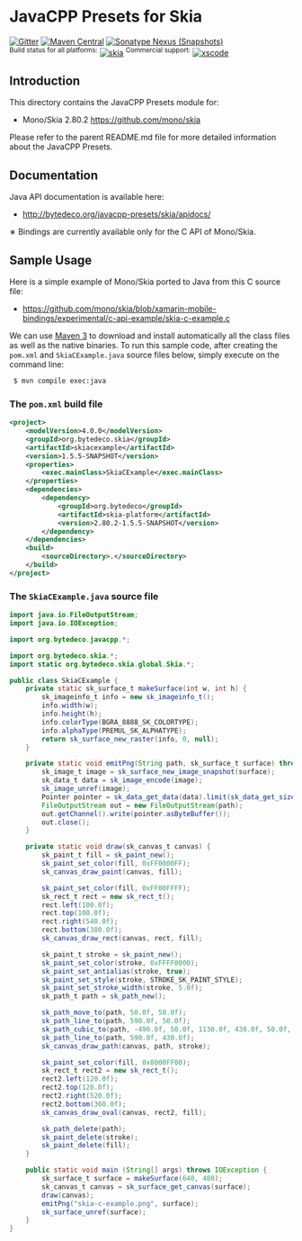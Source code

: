 JavaCPP Presets for Skia
========================

[![Gitter](https://badges.gitter.im/bytedeco/javacpp.svg)](https://gitter.im/bytedeco/javacpp) [![Maven Central](https://maven-badges.herokuapp.com/maven-central/org.bytedeco/skia/badge.svg)](https://maven-badges.herokuapp.com/maven-central/org.bytedeco/skia) [![Sonatype Nexus (Snapshots)](https://img.shields.io/nexus/s/https/oss.sonatype.org/org.bytedeco/skia.svg)](http://bytedeco.org/builds/)  
<sup>Build status for all platforms:</sup> [![skia](https://github.com/bytedeco/javacpp-presets/workflows/skia/badge.svg)](https://github.com/bytedeco/javacpp-presets/actions?query=workflow%3Askia)  <sup>Commercial support:</sup> [![xscode](https://img.shields.io/badge/Available%20on-xs%3Acode-blue?style=?style=plastic&logo=appveyor&logo=data:image/png;base64,iVBORw0KGgoAAAANSUhEUgAAAEAAAABACAMAAACdt4HsAAAAGXRFWHRTb2Z0d2FyZQBBZG9iZSBJbWFnZVJlYWR5ccllPAAAAAZQTFRF////////VXz1bAAAAAJ0Uk5T/wDltzBKAAAAlUlEQVR42uzXSwqAMAwE0Mn9L+3Ggtgkk35QwcnSJo9S+yGwM9DCooCbgn4YrJ4CIPUcQF7/XSBbx2TEz4sAZ2q1RAECBAiYBlCtvwN+KiYAlG7UDGj59MViT9hOwEqAhYCtAsUZvL6I6W8c2wcbd+LIWSCHSTeSAAECngN4xxIDSK9f4B9t377Wd7H5Nt7/Xz8eAgwAvesLRjYYPuUAAAAASUVORK5CYII=)](https://xscode.com/bytedeco/javacpp-presets)


Introduction
------------
This directory contains the JavaCPP Presets module for:

 * Mono/Skia 2.80.2  https://github.com/mono/skia

Please refer to the parent README.md file for more detailed information about the JavaCPP Presets.


Documentation
-------------
Java API documentation is available here:

 * http://bytedeco.org/javacpp-presets/skia/apidocs/

&lowast; Bindings are currently available only for the C API of Mono/Skia.


Sample Usage
------------
Here is a simple example of Mono/Skia ported to Java from this C source file:

 * https://github.com/mono/skia/blob/xamarin-mobile-bindings/experimental/c-api-example/skia-c-example.c

We can use [Maven 3](http://maven.apache.org/) to download and install automatically all the class files as well as the native binaries. To run this sample code, after creating the `pom.xml` and `SkiaCExample.java` source files below, simply execute on the command line:
```bash
 $ mvn compile exec:java
```

### The `pom.xml` build file
```xml
<project>
    <modelVersion>4.0.0</modelVersion>
    <groupId>org.bytedeco.skia</groupId>
    <artifactId>skiacexample</artifactId>
    <version>1.5.5-SNAPSHOT</version>
    <properties>
        <exec.mainClass>SkiaCExample</exec.mainClass>
    </properties>
    <dependencies>
        <dependency>
            <groupId>org.bytedeco</groupId>
            <artifactId>skia-platform</artifactId>
            <version>2.80.2-1.5.5-SNAPSHOT</version>
        </dependency>
    </dependencies>
    <build>
        <sourceDirectory>.</sourceDirectory>
    </build>
</project>
```

### The `SkiaCExample.java` source file
```java
import java.io.FileOutputStream;
import java.io.IOException;

import org.bytedeco.javacpp.*;

import org.bytedeco.skia.*;
import static org.bytedeco.skia.global.Skia.*;

public class SkiaCExample {
    private static sk_surface_t makeSurface(int w, int h) {
        sk_imageinfo_t info = new sk_imageinfo_t();
        info.width(w);
        info.height(h);
        info.colorType(BGRA_8888_SK_COLORTYPE);
        info.alphaType(PREMUL_SK_ALPHATYPE);
        return sk_surface_new_raster(info, 0, null);
    }

    private static void emitPng(String path, sk_surface_t surface) throws IOException {
        sk_image_t image = sk_surface_new_image_snapshot(surface);
        sk_data_t data = sk_image_encode(image);
        sk_image_unref(image);
        Pointer pointer = sk_data_get_data(data).limit(sk_data_get_size(data));
        FileOutputStream out = new FileOutputStream(path);
        out.getChannel().write(pointer.asByteBuffer());
        out.close();
    }

    private static void draw(sk_canvas_t canvas) {
        sk_paint_t fill = sk_paint_new();
        sk_paint_set_color(fill, 0xFF0000FF);
        sk_canvas_draw_paint(canvas, fill);

        sk_paint_set_color(fill, 0xFF00FFFF);
        sk_rect_t rect = new sk_rect_t();
        rect.left(100.0f);
        rect.top(100.0f);
        rect.right(540.0f);
        rect.bottom(380.0f);
        sk_canvas_draw_rect(canvas, rect, fill);

        sk_paint_t stroke = sk_paint_new();
        sk_paint_set_color(stroke, 0xFFFF0000);
        sk_paint_set_antialias(stroke, true);
        sk_paint_set_style(stroke, STROKE_SK_PAINT_STYLE);
        sk_paint_set_stroke_width(stroke, 5.0f);
        sk_path_t path = sk_path_new();

        sk_path_move_to(path, 50.0f, 50.0f);
        sk_path_line_to(path, 590.0f, 50.0f);
        sk_path_cubic_to(path, -490.0f, 50.0f, 1130.0f, 430.0f, 50.0f, 430.0f);
        sk_path_line_to(path, 590.0f, 430.0f);
        sk_canvas_draw_path(canvas, path, stroke);

        sk_paint_set_color(fill, 0x8000FF00);
        sk_rect_t rect2 = new sk_rect_t();
        rect2.left(120.0f);
        rect2.top(120.0f);
        rect2.right(520.0f);
        rect2.bottom(360.0f);
        sk_canvas_draw_oval(canvas, rect2, fill);

        sk_path_delete(path);
        sk_paint_delete(stroke);
        sk_paint_delete(fill);
    }

    public static void main (String[] args) throws IOException {
        sk_surface_t surface = makeSurface(640, 480);
        sk_canvas_t canvas = sk_surface_get_canvas(surface);
        draw(canvas);
        emitPng("skia-c-example.png", surface);
        sk_surface_unref(surface);
    }
}
```
